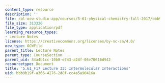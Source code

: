 ```yaml
---
content_type: resource
description: ''
file: /ol-ocw-studio-app/courses/5-61-physical-chemistry-fall-2017/bbb9b19fa36642762d8fcc4a5a90416a_MIT5_61F17_lec33.pdf
file_size: 313320
file_type: application/pdf
learning_resource_types:
- Lecture Notes
license: https://creativecommons.org/licenses/by-nc-sa/4.0/
ocw_type: OCWFile
parent_title: Lecture Notes
parent_type: CourseSection
parent_uid: 84a4b1cc-10b0-e743-a24f-06e70616d942
resourcetype: Document
title: '5.61_F17 Lecture 33: Intermolecular Interactions'
uid: bbb9b19f-a366-4276-2d8f-cc4a5a90416a
---
```

